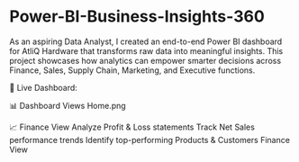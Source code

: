 # Power-BI-Business-Insights-360
As an aspiring Data Analyst, I created an end-to-end Power BI dashboard for AtliQ Hardware that transforms raw data into meaningful insights. This project showcases how analytics can empower smarter decisions across Finance, Sales, Supply Chain, Marketing, and Executive functions.

🔗 Live Dashboard: 


📊 Dashboard Views
Home.png

📈 Finance View
Analyze Profit & Loss statements
Track Net Sales performance trends
Identify top-performing Products & Customers Finance View
